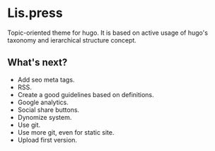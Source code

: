 # Lis.press
Topic-oriented theme for hugo. It is based on active usage of hugo's taxonomy and ierarchical structure concept.

## What's next?
- Add seo meta tags.
- RSS.
- Create a good guidelines based on definitions.
- Google analytics.
- Social share buttons.
- Dynomize system.
- Use git.
- Use more git, even for static site.
- Upload first version.